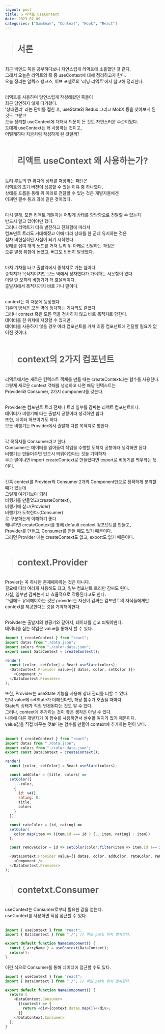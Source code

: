 ```yaml
---
layout: post
title: ♻ 리액트 useContext
date: 2023-07-09
categories: ["SamBeak", "Context", "Hook", "React"]
---
```


> # 서론

<br>
최근 백엔드 쪽을 공부하다보니 자연스럽게 리액트에 소홀했던 것 같다.<br>
그래서 오늘은 리액트의 훅 중 useContext에 대해 정리하고자 한다. <br>
오늘 정리는 알렉스 뱅크스, 이브 포셀로의 '러닝 리엑트'에서 참고해 정리한다. <br><br>

리액트를 사용하며 당연스럽게 작성해왔던 훅들이 <br>
최근 당연하지 않게 다가왔다. <br>
'상태관리' 라는 단어를 접한 후, useState와 Redux 그리고 MobX 등을 찾아보게 된 것도 그렇고 <br>
오늘 정리할 useContext에 대해서 의문이 든 것도 자연스러운 수순이었다. <br>
도대체 useContext는 왜 사용하는 것이고, <br>
어떻게하다 지금처럼 작성하게 된 것일까? <br><br>

> # 리액트 useContext 왜 사용하는가?

<br>
트리 루트의 한 위치에 상태를 저장하는 패턴은 <br>
리액트의 초기 버전이 성공할 수 있는 이유 중 하나였다. <br>
상태를 프롭을 통해 위 아래로 전달할 수 있는 것은 개발자들에겐 <br>
어쩌면 필수 통과 의례 같은 것이었다. <br><br>

다시 말해, 모든 리액트 개발자는 어떻게 상태를 양방향으로 전달할 수 있는지 <br>
반드시 알고 있어야만 했다. <br>
그러나 리액트가 더욱 발전하고 진화함에 따라서 <br>
컴포넌트 트리도 거대해졌고 이에 따라 상태를 한 군데 유지하는 것은 <br>
점차 비현실적인 사실이 되기 시작했다. <br>
상태를 십여 개의 노드를 거쳐 트리 위 아래로 전달하는 과정은 <br>
오류 발생 위험이 높았고, 버그도 빈번히 발생했다. <br><br>

마치 기차를 타고 출발역에서 종착지로 가는 셈이다. <br>
종착지가 목적지이지만 모든 역에서 정차했다가 가야하는 서운함이 있다.<br>
이럴 땐 오히려 비행기가 더 효율적이다. <br>
출발지에서 목적지까지 바로 가니 말이다. <br><br>

context는 이 때문에 등장했다. <br>
기존의 방식은 모든 역에 정차하는 기차와도 같았다. <br>
그러나 context 훅은 모든 역을 정차하지 않고 바로 목적지로 향한다. <br>
데이터를 한 위치에 저장할 수 있지만, <br>
데이터를 사용하지 않을 경우 여러 컴포넌트를 거쳐 최종 컴포넌트에 전달할 필요가 없어진 것이다. <br><br>

> # context의 2가지 컴포넌트

<br>
리액트에서는 새로운 컨텍스트 객체를 만들 때는 createContext라는 함수를 사용한다. <br>
그렇게 새로운 context 객체를 생성하고 나면 해당 컨텍스트는 <br>
Provider와 Consumer, 2가지 component를 갖는다. <br><br>

Provider는 컴포넌트 트리 전체나 트리 일부를 감싸는 리액트 컴포넌트이다. <br>
데이터가 비행기에 타는 출발지 공항이라 생각하면 쉽다. <br>
또한, 데이터 허브이기도 하다. <br>
모든 비행기는 Provider에서 출발해 다른 목적지로 향한다. <br><br>

각 목적지를 Consumer라고 한다. <br>
Consumer는 데이터를 읽어들여 작업을 수행할 도착지 공항이라 생각하면 된다. <br>
비행기는 만들어주면 반드시 띄워야한다는 것을 기억하자 <br>
무슨 말이냐면 import createContext로 만들었다면 export로 비행기를 띄우라는 뜻이다. <br><br>

간혹 context를 Provider와 Consumer 2개의 Component만으로 정확하게 분리할 때가 있는데 <br>
그렇게 여기기보다 되려 <br>
비행기를 만들었고(createContext), <br>
비행기에 싣고(Provider) <br>
비행기가 도착한다.(Consumer) <br>
로 구분하는게 이해하기 좋다 <br>
왜냐하면 createContext를 통해 default context 컴포넌트를 만들고, <br>
Provider를 만들고, Consumer를 만들 때도 있기 때문이다. <br>
그러면 Provider 에는 createContext도 없고, export도 없기 때문이다. <br><br>

> # context.Provider

<br>
Provier는 꼭 하나만 존재해야하는 것은 아니다. <br>
필요에 따라 여러개 사용해도 되고, 일부 컴포넌트 트리만 감싸도 된다. <br>
사실, 일부만 감싸는게 더 효율적으로 작동된다고도 한다. <br>
그럼에도 유의해야하는 것은 provider는 자신이 감싸는 컴포넌트의 자식들에게만 <br>
context를 제공한다는 것을 기억해야한다. <br><br>

Proivder는 출발지의 항공기와 같아서, 데이터를 싣고 띄워야한다. <br>
데이터를 싣는 작업은 value를 통해서 할 수 있다. <br>

```javascript
import { createContext } from "react";
import datas from "./data.json";
import colors from "./color-data.json";
export const DataContext = createContext();

render(
  const [color, setColor] = React.useState(colors);
  <DataContext.Provider value={{ datas, color, setColor }}>
    <Component />
  </DataContext.Provider>
);
```

또한, Provider는 useState 기능을 사용해 상태 관리를 더할 수 있다. <br>
만약 value에 setState가 더해진다면, 해당 함수가 호출될 때마다 <br>
State의 상태가 직접 변경된다는 것도 알 수 있다. <br>
그러나, context에 추가하는 것이 좋은 생각은 아닐 수 있다. <br>
나중에 다른 개발자가 이 함수를 사용하면서 실수할 여지가 있기 때문이다. <br>
value값을 직접 바꾸는 것보다는 함수를 만들어 context에 추가하는 편이 낫다. <br><br>

```javascript
import { createContext } from "react";
import datas from "./data.json";
import colors from "./color-data.json";
export const DataContext = createContext();

render(
  const [color, setColor] = React.useState(colors);

  const addColor = (title, colors) =>
  setColor([
    ...color,
    {
      id: v4(),
      rating: 0,
      title,
      colors
    }
  ]);

  const rateColor = (id, rating) =>
  setColor(
    color.map(item => (item.id === id ? {...item, rating} : item))
  );

  const removeColor = id => setColor(color.filter(item => item.id !== id));

  <DataContext.Provider value={{ datas, color, addColor, rateColor, removeColor }}>
    <Component />
  </DataContext.Provider>
);
```

> # contetxt.Consumer

<br>
useContext는 Consumer로부터 필요한 값을 얻는다. <br>
useContext를 사용하면 직접 접근할 수 있다. <br><br>

```javascript
import { useContext } from "react";
import { DataContext } from "./"; // 파일 path 위치 명시한다.

export default function NameComponent() {
  const { arryName } = useContext(DataContext);
  return();
}
```

이런 식으로 Consumer를 통해 데이터에 접근할 수도 있다. <br>

```javascript
import { useContext } from "react";
import { DataContext } from "./"; // 파일 path 위치 명시한다.

export default function NameComponent() {
  return (
    <DataContext.Consumer>
      {(context) => {
        return <div>{context.datas.map()}</div>;
      }}
    </DataContext.Consumer>
  );
}
```
